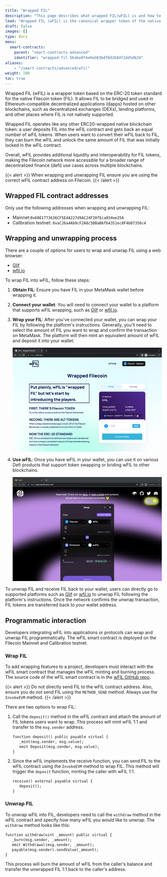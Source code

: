 ```yaml
---
title: "Wrapped FIL"
description: "This page describes what wrapped FIL(wFIL) is and how to use it."
lead: "Wrapped FIL (wFIL) is the canonical wrapper token of the native Filecoin (FIL) token. Wrapped FIL features a 1-to-1 ratio pegged to FIL."
draft: false
images: []
type: docs
menu:
  smart-contracts:
    parent: "smart-contracts-advanced"
    identifier: "wrapped-fil-56abe0f4e0eb036df8d2684f2dd5d624"
aliases:
    - "/smart-contracts/advanced/wfil"
weight: 100
toc: true
---
```


Wrapped FIL (wFIL) is a wrapper token based on the ERC-20 token standard for the native Filecoin token (FIL). It allows FIL to be bridged and used in Ethereum-compatible decentralized applications (dapps) hosted on other blockchains, such as decentralized exchanges (DEXs), lending platforms, and other places where FIL is not natively supported.

Wrapped FIL operates like any other ERC20-wrapped native blockchain token: a user deposits FIL into the wFIL contract and gets back an equal number of wFIL tokens. When users want to convert their wFIL back to FIL, they can burn the wFIL and unlock the same amount of FIL that was initially locked in the wFIL contract.

Overall, wFIL provides additional liquidity and interoperability for FIL tokens, making the Filecoin network more accessible for a broader range of decentralized finance (defi) use cases across multiple blockchains.

{{< alert >}} When wrapping and unwrapping FIL ensure you are using the correct wFIL contract address on Filecoin.
{{< /alert >}}

## Wrapped FIL contract addresses

Only use the following addresses when wrapping and unwrapping FIL:

  - Mainnet:`0x60E1773636CF5E4A227d9AC24F20fEca034ee25A`
  - Calibration testnet: `0xaC26a4Ab9cF2A8c5DBaB6fb4351ec0F4b07356c4`

## Wrapping and unwrapping process

There are a couple of options for users to wrap and unwrap FIL using a web browser:

- [Glif](https://www.glif.io/)
- [wfil.io](https://wfil.io/)

To wrap FIL into wFIL, follow these steps:

1. **Obtain FIL**: Ensure you have FIL in your MetaMask wallet before wrapping it.
2. **Connect your wallet**: You will need to connect your wallet to a platform that supports wFIL wrapping, such as [Glif](https://www.glif.io/) or [wfil.io](https://wfil.io/). 
3. **Wrap your FIL**: After you've connected your wallet, you can wrap your FIL by following the platform's instructions. Generally, you'll need to select the amount of FIL you want to wrap and confirm the transaction on MetaMask. The platform will then mint an equivalent amount of wFIL and deposit it into your wallet:

    ![Wrapped FIL](wfil.png)

4. **Use wFIL**: Once you have wFIL in your wallet, you can use it on various Defi products that support token swapping or briding wFIL to other blockchains.

    ![Squid router is an example of a bridging protocol.](squid.png)

To unwrap FIL and receive FIL back to your wallet, users can directly go to supported platforms such as [Glif](https://www.glif.io/) or [wfil.io]() to unwrap FIL following the platform's instructions. Once the network confirms the unwrap transaction, FIL tokens are transferred back to your wallet address.

## Programmatic interaction

Developers integrating wFIL into applications or protocols can wrap and unwrap FIL programmatically. The wFIL smart contract is deployed on the Filecoin Mainnet and Calibration testnet.

### Wrap FIL

To add wrapping features to a project, developers must interact with the wFIL smart contract that manages the wFIL minting and burning process. The source code of the wFIL smart contract is in the [wFIL GitHub repo](https://github.com/glifio/wfil). 

{{< alert >}} Do not directly send FIL to the wFIL contract address. Also, ensure you do not send FIL using the `METHOD_SEND` method. Always use the `InvokeEVM` method.
{{< /alert >}}

There are two options to wrap FIL:

1. Call the `deposit()` method in the wFIL contract and attach the amount of FIL tokens users want to wrap. This process will mint wFIL 1:1 and transfer to the `msg.sender` address.

   ```solidity
   function deposit() public payable virtual {
      _mint(msg.sender, msg.value);
      emit Deposit(msg.sender, msg.value);
   }
   ```

2. Since the wFIL implements the receive function, you can send FIL to the wFIL contract using the `InvokeEVM` method to wrap FIL. This method will trigger the `deposit` function, minting the caller with wFIL 1:1.

   ```solidity
   receive() external payable virtual {
      deposit();
   }
   ```

### Unwrap FIL

To unwrap wFIL into FIL, developers need to call the `withdraw` method in the wFIL contract and specify how many wFIL you would like to unwrap. The `withdraw` method looks like this:

```solidity
function withdraw(uint _amount) public virtual {
   _burn(msg.sender, _amount);
   emit Withdrawal(msg.sender, _amount);
   payable(msg.sender).sendValue(_amount);
}
```

This process will burn the amount of wFIL from the caller's balance and transfer the unwrapped FIL 1:1 back to the caller's address. 
